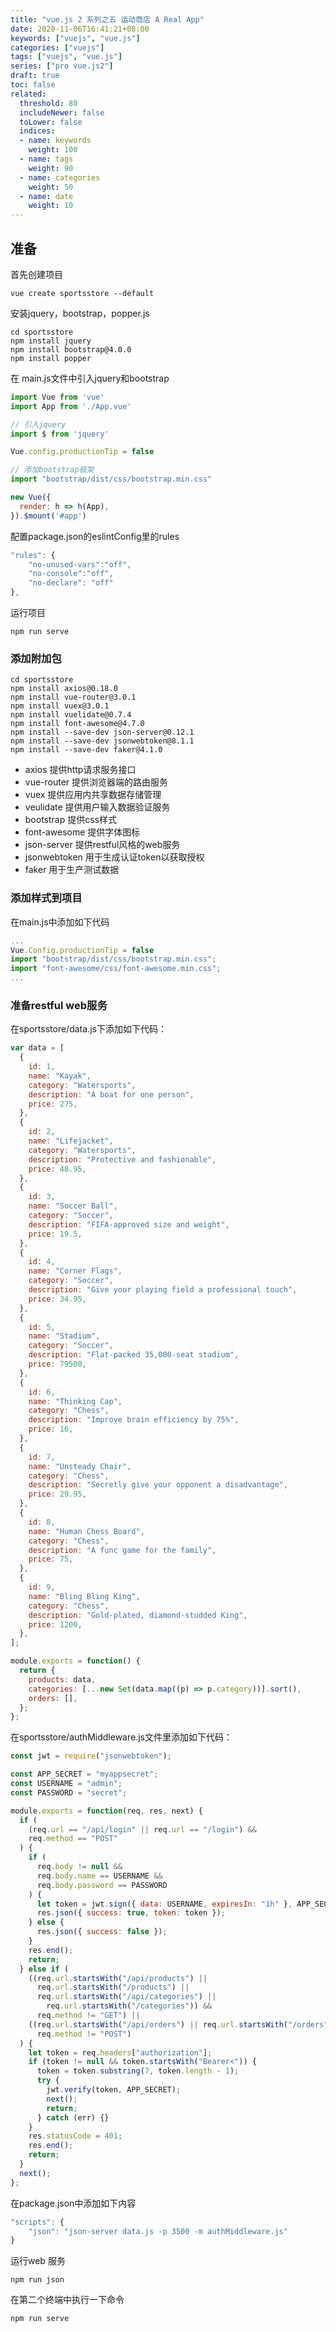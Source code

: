 ```yaml
---
title: "vue.js 2 系列之五 运动商店 A Real App"
date: 2020-11-06T16:41:21+08:00
keywords: ["vuejs", "vue.js"]
categories: ["vuejs"]
tags: ["vuejs", "vue.js"]
series: ["pro vue.js2"]
draft: true
toc: false
related:
  threshold: 80
  includeNewer: false
  toLower: false
  indices:
  - name: keywords
    weight: 100
  - name: tags
    weight: 90
  - name: categories
    weight: 50
  - name: date
    weight: 10
---
```


## 准备
首先创建项目
```shell script
vue create sportsstore --default
```
安装jquery，bootstrap，popper.js
```shell script
cd sportsstore
npm install jquery
npm install bootstrap@4.0.0
npm install popper
```
在 main.js文件中引入jquery和bootstrap
```js
import Vue from 'vue'
import App from './App.vue'

// 引入jquery
import $ from 'jquery'

Vue.config.productionTip = false

// 添加bootstrap框架
import "bootstrap/dist/css/bootstrap.min.css"

new Vue({
  render: h => h(App),
}).$mount('#app')

```
配置package.json的eslintConfig里的rules
```javascript
"rules": {
    "no-unused-vars":"off",
	"no-console":"off",
	"no-declare": "off"
},
```
运行项目
```shell script
npm run serve
```
### 添加附加包
```shell script
cd sportsstore
npm install axios@0.18.0
npm install vue-router@3.0.1
npm install vuex@3.0.1
npm install vuelidate@0.7.4
npm install font-awesome@4.7.0
npm install --save-dev json-server@0.12.1
npm install --save-dev jsonwebtoken@8.1.1
npm install --save-dev faker@4.1.0
```
- axios 提供http请求服务接口
- vue-router 提供浏览器端的路由服务
- vuex 提供应用内共享数据存储管理
- veulidate 提供用户输入数据验证服务
- bootstrap 提供css样式
- font-awesome 提供字体图标
- json-server 提供restful风格的web服务
- jsonwebtoken 用于生成认证token以获取授权
- faker 用于生产测试数据


### 添加样式到项目
在main.js中添加如下代码
```javascript
...
Vue.Config.productionTip = false
import "bootstrap/dist/css/bootstrap.min.css";
import "font-awesome/css/font-awesome.min.css";
...
```
### 准备restful web服务
在sportsstore/data.js下添加如下代码：
```javascript
var data = [
  {
    id: 1,
    name: "Kayak",
    category: "Watersports",
    description: "A boat for one person",
    price: 275,
  },
  {
    id: 2,
    name: "Lifejacket",
    category: "Watersports",
    description: "Protective and fashionable",
    price: 48.95,
  },
  {
    id: 3,
    name: "Soccer Ball",
    category: "Soccer",
    description: "FIFA-approved size and weight",
    price: 19.5,
  },
  {
    id: 4,
    name: "Corner Flags",
    category: "Soccer",
    description: "Give your playing field a professional touch",
    price: 34.95,
  },
  {
    id: 5,
    name: "Stadium",
    category: "Soccer",
    description: "Flat-packed 35,000-seat stadium",
    price: 79500,
  },
  {
    id: 6,
    name: "Thinking Cap",
    category: "Chess",
    description: "Improve brain efficiency by 75%",
    price: 16,
  },
  {
    id: 7,
    name: "Unsteady Chair",
    category: "Chess",
    description: "Secretly give your opponent a disadvantage",
    price: 29.95,
  },
  {
    id: 8,
    name: "Human Chess Board",
    category: "Chess",
    description: "A func game for the family",
    price: 75,
  },
  {
    id: 9,
    name: "Bling Bling King",
    category: "Chess",
    description: "Gold-plated, diamond-studded King",
    price: 1200,
  },
];

module.exports = function() {
  return {
    products: data,
    categories: [...new Set(data.map((p) => p.category))].sort(),
    orders: [],
  };
};

```
在sportsstore/authMiddleware.js文件里添加如下代码：
```javascript
const jwt = require("jsonwebtoken");

const APP_SECRET = "myappsecret";
const USERNAME = "admin";
const PASSWORD = "secret";

module.exports = function(req, res, next) {
  if (
    (req.url == "/api/login" || req.url == "/login") &&
    req.method == "POST"
  ) {
    if (
      req.body != null &&
      req.body.name == USERNAME &&
      req.body.password == PASSWORD
    ) {
      let token = jwt.sign({ data: USERNAME, expiresIn: "1h" }, APP_SECRET);
      res.json({ success: true, token: token });
    } else {
      res.json({ success: false });
    }
    res.end();
    return;
  } else if (
    ((req.url.startsWith("/api/products") ||
      req.url.startsWith("/products") ||
      req.url.startsWith("/api/categories") ||
        req.url.startsWith("/categories")) &&
      req.method != "GET") ||
    ((req.url.startsWith("/api/orders") || req.url.startsWith("/orders")) &&
      req.method != "POST")
  ) {
    let token = req.headers["authorization"];
    if (token != null && token.startsWith("Bearer<")) {
      token = token.substring(7, token.length - 1);
      try {
        jwt.verify(token, APP_SECRET);
        next();
        return;
      } catch (err) {}
    }
    res.statusCode = 401;
    res.end();
    return;
  }
  next();
};

```
在package.json中添加如下内容
```javascript
"scripts": {
    "json": "json-server data.js -p 3500 -m authMiddleware.js"
}
```

运行web 服务
```shell script
npm run json
```
在第二个终端中执行一下命令
```shell script
npm run serve
```











